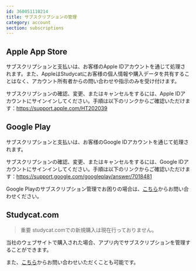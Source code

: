 ```yaml
---
id: 360051110214
title: サブスクリプションの管理
category: account
section: subscriptions
---
```


## Apple App Store

サブスクリプションと支払いは、お客様のApple IDアカウントを通じて処理されます。また、AppleはStudycatにお客様の個人情報や購入データを共有することはなく、アカウント所有者からの問い合わせや指示のみを受け付けます。

サブスクリプションの確認、変更、またはキャンセルをするには、Apple IDアカウントにサインインしてください。手順は以下のリンクからご確認いただけます：<https://support.apple.com/HT202039>


## Google Play

サブスクリプションと支払いは、お客様のGoogle IDアカウントを通じて処理されます。

サブスクリプションの確認、変更、またはキャンセルをするには、Google IDアカウントにサインインしてください。手順は以下のリンクからご確認いただけます：<https://support.google.com/googleplay/answer/7018481>

Google Playのサブスクリプション管理でお困りの場合は、[こちら](https://help.studycat.com/hc/en-us/requests/new)からお問い合わせください。

## Studycat.com

> 重要
studycat.comでの新規購入は現在行っておりません。

当社のウェブサイトで購入された場合、アプリ内でサブスクリプションを管理することができます。

また、[こちら](https://help.studycat.com/hc/en-us/requests/new)からお問い合わせいただくことも可能です。

